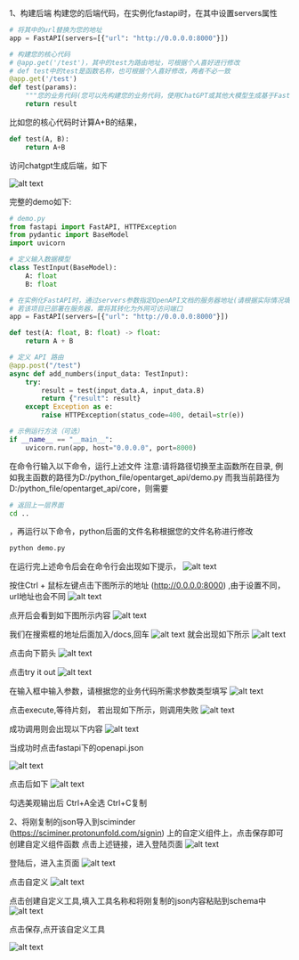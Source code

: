 1、构建后端
构建您的后端代码，在实例化fastapi时，在其中设置servers属性

```python
# 将其中的url替换为您的地址
app = FastAPI(servers=[{"url": "http://0.0.0.0:8000"}])

# 构建您的核心代码
# @app.get('/test')，其中的test为路由地址，可根据个人喜好进行修改
# def test中的test是函数名称，也可根据个人喜好修改，两者不必一致
@app.get('/test')
def test(params):
    """您的业务代码(您可以先构建您的业务代码，使用ChatGPT或其他大模型生成基于Fastapi生成的后端)"""
    return result
```

比如您的核心代码时计算A+B的结果，
```python
def test(A, B):
    return A+B
```

访问chatgpt生成后端，如下


![alt text](./png/image-1.png)


完整的demo如下:
```python
# demo.py
from fastapi import FastAPI, HTTPException
from pydantic import BaseModel
import uvicorn

# 定义输入数据模型
class TestInput(BaseModel):
    A: float
    B: float

# 在实例化FastAPI时，通过servers参数指定OpenAPI文档的服务器地址(请根据实际情况填写地址)
# 若该项目已部署在服务器，需将其转化为外网可访问端口
app = FastAPI(servers=[{"url": "http://0.0.0.0:8000"}])

def test(A: float, B: float) -> float:
    return A + B

# 定义 API 路由
@app.post("/test")
async def add_numbers(input_data: TestInput):
    try:
        result = test(input_data.A, input_data.B)
        return {"result": result}
    except Exception as e:
        raise HTTPException(status_code=400, detail=str(e))

# 示例运行方法（可选）
if __name__ == "__main__":
    uvicorn.run(app, host="0.0.0.0", port=8000)
```

在命令行输入以下命令，运行上述文件
注意:请将路径切换至主函数所在目录,
例如我主函数的路径为D:/python_file/opentarget_api/demo.py
而我当前路径为D:/python_file/opentarget_api/core，则需要
```sh
# 返回上一层界面
cd ..
```
，再运行以下命令，python后面的文件名称根据您的文件名称进行修改
```sh
python demo.py
```

在运行完上述命令后会在命令行会出现如下提示，
![alt text](./png/image-12.png)

按住Ctrl + 鼠标左键点击下图所示的地址 (http://0.0.0.0:8000) ,由于设置不同，url地址也会不同
![alt text](./png/image-13.png)

点开后会看到如下图所示内容
![alt text](./png/image-14.png)

我们在搜索框的地址后面加入/docs,回车
![alt text](./png/image-15.png)
就会出现如下所示
![alt text](./png/image-24.png)

点击向下箭头
![alt text](./png/image-17.png)

点击try it out
![alt text](./png/image-18.png)

在输入框中输入参数，请根据您的业务代码所需求参数类型填写
![alt text](./png/image-19.png)

点击execute,等待片刻，
若出现如下所示，则调用失败
![alt text](./png/image-20.png)

成功调用则会出现以下内容
![alt text](./png/image-21.png)

当成功时点击fastapi下的openapi.json

![alt text](./png/image-22.png)

点击后如下
![alt text](./png/image-23.png)

勾选美观输出后
Ctrl+A全选
Ctrl+C复制

2、将刚复制的json导入到sciminder (https://sciminer.protonunfold.com/signin) 上的自定义组件上，点击保存即可创建自定义组件函数
点击上述链接，进入登陆页面
![alt text](./png/image-3.png)

登陆后，进入主页面
![alt text](./png/image-4.png)

点击自定义
![alt text](./png/image-5.png)

点击创建自定义工具,填入工具名称和将刚复制的json内容粘贴到schema中
![alt text](./png/image.png)

点击保存,点开该自定义工具


![alt text](./png/image-9.png)

